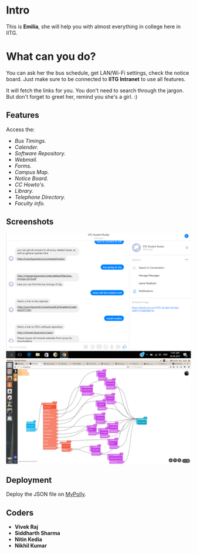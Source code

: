 # Intro

This is **Emilia**, she will help you with almost everything in college here in IITG.

# What can you do?

You can ask her the bus schedule, get LAN/Wi-Fi settings, check the notice board. Just make sure to be connected to **IITG Intranet** to use all features.

It will fetch the links for you. You don't need to search through the jargon.
But don't forget to greet her, remind you she's a girl. :)

## Features

Access the:
*	*Bus Timings.*
*	*Calender.*
*	*Software Repository.*
*	*Webmail.*
*	*Forms.*
*	*Campus Map.*
*	*Notice Board.*
*	*CC Howto's.*
*	*Library.*
*	*Telephone Directory.*
*	*Faculty info.*

## Screenshots
![In Facebook Mesenger](https://github.com/codervivek/chatBot/blob/master/ScreeenShots/Screenshot%20messages%20Ubuntu.png)
![MyPolly Flow Diagram](https://github.com/codervivek/chatBot/blob/master/ScreeenShots/flow%20Screenshot.png)

## Deployment

Deploy the JSON file on [MyPolly](https://app.mypolly.ai/).

## Coders

* **Vivek Raj**
* **Siddharth Sharma**
* **Nitin Kedia**
* **Nikhil Kumar**
